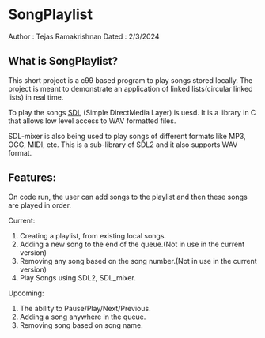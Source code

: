 # SongPlaylist

Author : Tejas Ramakrishnan
Dated  : 2/3/2024

## What is SongPlaylist?

This short project is a c99 based program to play songs stored locally.
The project is meant to demonstrate an application of linked lists(circular linked lists) in real time.

To play the songs [SDL]("https://www.libsdl.org/") (Simple DirectMedia Layer) is uesd. It is a library in C that allows low level access to WAV formatted files.

SDL-mixer is also being used to play songs of different formats like MP3, OGG, MIDI, etc. This is a sub-library of SDL2 and it also supports WAV format.


## Features:

On code run, the user can add songs to the playlist and then these songs are played in order.

Current:
1. Creating a playlist, from existing local songs.
2. Adding a new song to the end of the queue.(Not in use in the current version)
3. Removing any song based on the song number.(Not in use in the current version)
4. Play Songs using SDL2, SDL\_mixer.

Upcoming:
1. The ability to Pause/Play/Next/Previous.
2. Adding a song anywhere in the queue.
3. Removing song based on song name.


